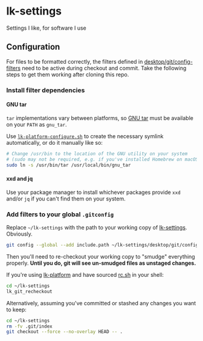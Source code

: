 # lk-settings
Settings I like, for software I use

## Configuration

For files to be formatted correctly, the filters defined in
[desktop/git/config-filters](https://github.com/lkrms/lk-settings/blob/master/desktop/git/config-filters)
need to be active during checkout and commit. Take the following steps to get
them working after cloning this repo.

### Install filter dependencies

#### GNU tar

`tar` implementations vary between platforms, so [GNU
tar](https://www.gnu.org/software/tar/) must be available on your `PATH` as
`gnu_tar`.

Use
[`lk-platform-configure.sh`](https://github.com/lkrms/lk-platform/blob/master/bin/lk-platform-configure.sh)
to create the necessary symlink automatically, or do it manually like so:

```bash
# Change /usr/bin to the location of the GNU utility on your system
# (sudo may not be required, e.g. if you've installed Homebrew on macOS)
sudo ln -s /usr/bin/tar /usr/local/bin/gnu_tar
```

#### xxd and jq

Use your package manager to install whichever packages provide `xxd` and/or `jq`
if you can't find them on your system.

### Add filters to your global `.gitconfig`

Replace `~/lk-settings` with the path to your working copy of
[lk-settings](https://github.com/lkrms/lk-settings). Obviously.

```bash
git config --global --add include.path ~/lk-settings/desktop/git/config-filters
```

Then you'll need to re-checkout your working copy to "smudge" everything
properly. **Until you do, git will see un-smudged files as unstaged changes.**

If you're using [lk-platform](https://github.com/lkrms/lk-platform) and have
sourced [rc.sh](https://github.com/lkrms/lk-platform/blob/master/lib/bash/rc.sh)
in your shell:

```bash
cd ~/lk-settings
lk_git_recheckout
```

Alternatively, assuming you've committed or stashed any changes you want to
keep:

```bash
cd ~/lk-settings
rm -fv .git/index
git checkout --force --no-overlay HEAD -- .
```
